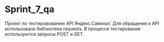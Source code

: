 # Sprint_7_qa
Проект по тестировованию API Яндекс.Самокат.
Для обращения к API использована библиотека requests.
В процессе тестирования используются запросы POST и GET.